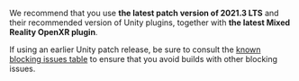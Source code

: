 <!-- UNCOMMENT THE FOLLOWING WHEN THERE IS A BLOCKING ISSUE WITH THE LATEST UNITY VERSION: -->
<!--
> [!IMPORTANT]
> The latest Unity 2021 release has [a known blocking performance bug with HoloLens 2](../../known-issues.md) if the project is using URP rendering pipeline.  
>
> For new projects using URP rendering, we recommend using latest **Unity 2020.3.35f1 or later LTS** with **the latest Mixed Reality OpenXR plugin** to avoid this issue.
> 
> If using other Unity releases, consult the [known active blocking issues](../../known-issues.md#active-blocking-issues) to ensure you avoid builds with other blocking issues.
-->

<!-- UNCOMMENT THE FOLLOWING WHEN THE CURRENT UNITY VERSION HAS NO BLOCKING ISSUE: -->

We recommend that you use **the latest patch version of 2021.3 LTS** and their recommended version of Unity plugins, together with **the latest Mixed Reality OpenXR plugin**.
 
If using an earlier Unity patch release, be sure to consult the [known blocking issues table](../../known-issues.md#active-blocking-issues) to ensure that you avoid builds with other blocking issues.
